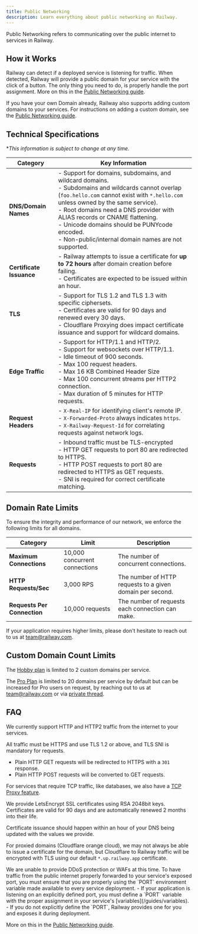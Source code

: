 ```yaml
---
title: Public Networking
description: Learn everything about public networking on Railway.
---
```


Public Networking refers to communicating over the public internet to services in Railway.

## How it Works

Railway can detect if a deployed service is listening for traffic. When detected, Railway will provide a public domain for your service with the click of a button. The only thing you need to do, is properly handle the port assignment. More on this in the [Public Networking guide](/guides/public-networking).

If you have your own Domain already, Railway also supports adding custom domains to your services. For instructions on adding a custom domain, see the [Public Networking guide](/guides/public-networking#custom-domains).

## Technical Specifications

\*_This information is subject to change at any time._

| Category                 | Key Information                                                                                                                                                                                                                                                                                                                                                                       |
| ------------------------ | ------------------------------------------------------------------------------------------------------------------------------------------------------------------------------------------------------------------------------------------------------------------------------------------------------------------------------------------------------------------------------------- |
| **DNS/Domain Names**     | - Support for domains, subdomains, and wildcard domains.<br/>- Subdomains and wildcards cannot overlap (`foo.hello.com` cannot exist with `*.hello.com` unless owned by the same service).<br/>- Root domains need a DNS provider with ALIAS records or CNAME flattening.<br/>- Unicode domains should be PUNYcode encoded.<br/>- Non-public/internal domain names are not supported. |
| **Certificate Issuance** | - Railway attempts to issue a certificate for **up to 72 hours** after domain creation before failing.<br/>- Certificates are expected to be issued within an hour.                                                                                                                                                                                                                   |
| **TLS**                  | - Support for TLS 1.2 and TLS 1.3 with specific ciphersets.<br/>- Certificates are valid for 90 days and renewed every 30 days.<br/>- Cloudflare Proxying does impact certificate issuance and support for wildcard domains.                                                                                                                                                          |
| **Edge Traffic**         | - Support for HTTP/1.1 and HTTP/2.<br/>- Support for websockets over HTTP/1.1.<br/>- Idle timeout of 900 seconds.<br/>- Max 100 request headers.<br /> - Max 16 KB Combined Header Size<br />- Max 100 concurrent streams per HTTP2 connection.<br/>- Max duration of 5 minutes for HTTP requests.                                                                                    |
| **Request Headers**      | - `X-Real-IP` for identifying client's remote IP.<br/>- `X-Forwarded-Proto` always indicates `https`.<br/>- `X-Railway-Request-Id` for correlating requests against network logs.                                                                                                                                                                                                     |
| **Requests**             | - Inbound traffic must be TLS-encrypted<br/>- HTTP GET requests to port 80 are redirected to HTTPS.<br/>- HTTP POST requests to port 80 are redirected to HTTPS as GET requests.<br/>- SNI is required for correct certificate matching.                                                                                                                                              |

## Domain Rate Limits

To ensure the integrity and performance of our network, we enforce the following limits for all domains.

| Category                    | Limit                         | Description                                               |
| --------------------------- | ----------------------------- | --------------------------------------------------------- |
| **Maximum Connections**     | 10,000 concurrent connections | The number of concurrent connections.                     |
| **HTTP Requests/Sec**       | 3,000 RPS                     | The number of HTTP requests to a given domain per second. |
| **Requests Per Connection** | 10,000 requests               | The number of requests each connection can make.          |

If your application requires higher limits, please don't hesitate to reach out to us at [team@railway.com](mailto:team@railway.com).

## Custom Domain Count Limits

The [Hobby plan](/reference/pricing#plans) is limited to 2 custom domains per service.

The [Pro Plan](/reference/pricing#plans) is limited to 20 domains per service by default but can be increased for Pro users on request, by reaching out to us at [team@railway.com](mailto:team@railway.com) or via [private thread](/reference/support#private-threads).

## FAQ

<Collapse title="What type of traffic can I send to my services in Railway?">
We currently support HTTP and HTTP2 traffic from the internet to your services.

All traffic must be HTTPS and use TLS 1.2 or above, and TLS SNI is mandatory for requests.

- Plain HTTP GET requests will be redirected to HTTPS with a `301` response.
- Plain HTTP POST requests will be converted to GET requests.

For services that require TCP traffic, like databases, we also have a [TCP Proxy feature](/reference/tcp-proxy).
</Collapse>

<Collapse title="How does Railway handle SSL certificates?">
We provide LetsEncrypt SSL certificates using RSA 2048bit keys.  Certificates are valid for 90 days and are automatically renewed 2 months into their life.

Certificate issuance should happen within an hour of your DNS being updated with the values we provide.

For proxied domains (Cloudflare orange cloud), we may not always be able to issue a certificate for the domain, but Cloudflare to Railway traffic will be encrypted with TLS using our default `*.up.railway.app` certificate.
</Collapse>

<Collapse title="Does Railway protect my services against DDoS?">
We are unable to provide DDoS protection or WAFs at this time.
</Collapse>

<Collapse title="How do I handle forwarding traffic to my exposed port?">
To have traffic from the public internet properly forwarded to your service's exposed port, you must ensure that you are properly using the `PORT` environment variable made available to every service deployment.
- If your application is listening on an explicitly defined port, you must define a `PORT` variable with the proper assignment in your service's [variables](/guides/variables).
- If you do not explicitly define the `PORT`, Railway provides one for you and exposes it during deployment.

More on this in the [Public Networking guide](/guides/public-networking).
</Collapse>
